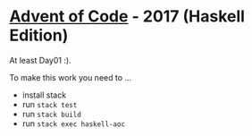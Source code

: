 # [Advent of Code](https://adventofcode.com) - 2017 (Haskell Edition)

At least Day01 :).

To make this work you need to ...

* install stack
* run `stack test`
* run `stack build`
* run `stack exec haskell-aoc`
